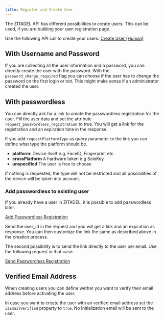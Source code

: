 ```yaml
---
title: Register and Create User
---
```


The ZITADEL API has different possibilities to create users.
This can be used, if you are building your own registration page.

Use the following API call to create your users:
[Create User (Human)](/reference#tag/users/POST/v2/users/human)

## With Username and Password

If you are collecting all the user information and a password, you can directly create the user with the password.
With the `password_change_required` flag you can choose if the user has to change the password on the first login or not.
This might make sense if an administrator created the user.

## With passwordless

You can directly ask for a link to create the passwordless registration for the user. 
Fill the user data and set the attribute `request_passwordless_registration` to true.
You will get a link for the registration and an expiration time in the response.

If you add `requestPlatformType` as query parameter to the link you can define what type the platform should be.
- **platform**: Device itself e.g. FaceID, Fingerprint etc.
- **crossPlatform** A hardware token e.g SoloKey
- **unspecified** The user is free to choose

If nothing is requested, the type will not be restricted and all possibilities of the device will be taken into account.

### Add passwordless to existing user

If you already have a user in ZITADEL, it is possible to add passwordless later.

[Add Passwordless Registration ](/reference/deprecated#tag/management-service)

Send the user_id in the request and you will get a link and an expiration as response.
You can then customize the link the same as described above in the creation process.

The second possibility is to send the link directly to the user per email.
Use the following request in that case:

[Send Passwordless Registration ](/reference/deprecated#tag/management-service)

## Verified Email Address

When creating users you can define wether you want to verify their email address before activating the user.

In case you want to create the user with an verified email address set the `isEmailVerified` property to `true`.
No initialization email will be sent to the user.
